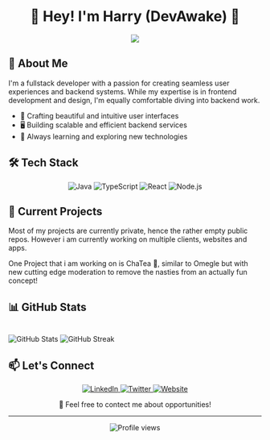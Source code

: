 <h1 align="center">👋 Hey! I'm Harry (DevAwake) 🚀</h1>

<p align="center">
  <img src="https://readme-typing-svg.herokuapp.com?lines=Fullstack+Developer;Frontend+Specialist;UI/UX+Enthusiast;Always+Learning&center=true&width=380&height=45">
</p>

## 💫 About Me

I'm a fullstack developer with a passion for creating seamless user experiences and backend systems. While my expertise is in frontend development and design, I'm equally comfortable diving into backend work.

- 🎨 Crafting beautiful and intuitive user interfaces
- 🖥️ Building scalable and efficient backend services
- 🚀 Always learning and exploring new technologies

## 🛠️ Tech Stack

<p align="center">
  <img src="https://img.shields.io/badge/java-%23ED8B00.svg?style=for-the-badge&logo=java&logoColor=white" alt="Java">
  <img src="https://img.shields.io/badge/typescript-%23007ACC.svg?style=for-the-badge&logo=typescript&logoColor=white" alt="TypeScript">
  <img src="https://img.shields.io/badge/react-%2320232a.svg?style=for-the-badge&logo=react&logoColor=%2361DAFB" alt="React">
  <img src="https://img.shields.io/badge/node.js-6DA55F?style=for-the-badge&logo=node.js&logoColor=white" alt="Node.js">
</p>

## 🔭 Current Projects

Most of my projects are currently private, hence the rather empty public repos. However i am currently working on multiple clients, websites and apps.

One Project that i am working on is ChaTea 🍵, similar to Omegle but with new cutting edge moderation to remove the nasties from an actually fun concept!

## 📊 GitHub Stats
<br>
<img src="https://github-readme-stats.vercel.app/api?username=DevAwake&show_icons=true&theme=radical" alt="GitHub Stats">
<img src="https://github-readme-streak-stats.herokuapp.com/?user=DevAwake&theme=radical" alt="GitHub Streak">

## 📫 Let's Connect

<p align="center">
  <a href="https://www.linkedin.com/in/harry-harris-a79164289/">
    <img src="https://img.shields.io/badge/linkedin-%230077B5.svg?style=for-the-badge&logo=linkedin&logoColor=white" alt="LinkedIn">
  </a>
  <a href="https://x.com/DevAwakeYT">
    <img src="https://img.shields.io/badge/Twitter-%231DA1F2.svg?style=for-the-badge&logo=Twitter&logoColor=white" alt="Twitter">
  </a>
  <a href="https://devawake.com">
    <img src="https://img.shields.io/badge/Website-%23000000.svg?style=for-the-badge&logo=About.me&logoColor=white" alt="Website">
  </a>
</p>

<p align="center">💼 Feel free to contect me about opportunities!</p>

---

<p align="center">
  <img src="https://komarev.com/ghpvc/?username=YourGitHubUsername&label=Profile%20views&color=0e75b6&style=flat" alt="Profile views">
</p>
